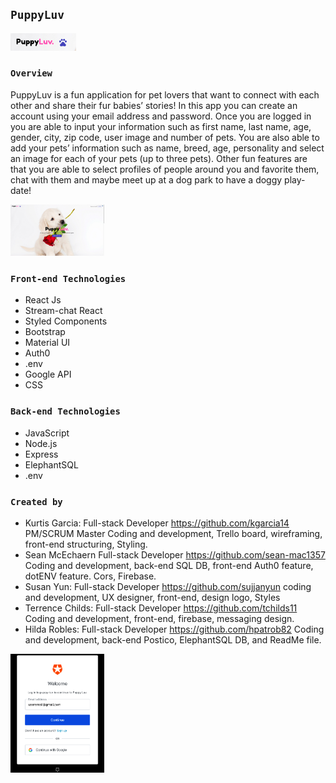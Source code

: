 ## `PuppyLuv`

<p>
<a href="" rel="" target="blank"><img width="105" src="PuppyLuv_Logo.png"></a></p>


### `Overview`

PuppyLuv is a fun application for pet lovers that want to connect with each other and share their fur babies’ stories! In this app you can create an account using your email address and password.
Once you are logged in you are able to input your information such as first name, last name, age, gender, city, zip code, user image and number of pets. You are also able to add your pets’ information such as name, breed, age, personality and select an image for each of your pets (up to three pets).
Other fun features are that you are able to select profiles of people around you and favorite them, chat with them and maybe meet up at a dog park to have a doggy play-date!

<p>
<a href="" rel="" target="blank"><img width="150" src="PuppyLuv.png"></a></p>

### `Front-end Technologies`
- React Js
- Stream-chat React
- Styled Components
- Bootstrap
- Material UI
- Auth0
- .env
- Google API
- CSS

### `Back-end Technologies`
- JavaScript
- Node.js
- Express
- ElephantSQL
- .env

### `Created by`

- Kurtis Garcia:
    Full-stack Developer
https://github.com/kgarcia14
    PM/SCRUM Master
    Coding and development, Trello board, wireframing, front-end structuring, Styling.
- Sean McEchaern
    Full-stack Developer
https://github.com/sean-mac1357
    Coding and development, back-end SQL DB, front-end Auth0 feature, dotENV feature. Cors, Firebase.
- Susan Yun:
    Full-stack Developer
https://github.com/sujjanyun
    coding and development, UX designer, front-end, design logo, Styles
- Terrence Childs:
    Full-stack Developer
https://github.com/tchilds11
    Coding and development, front-end, firebase, messaging design.
- Hilda Robles:
    Full-stack Developer
https://github.com/hpatrob82
    Coding and development, back-end Postico, ElephantSQL DB, and ReadMe file.

<p>
<a href="" rel="" target="_blank"><img width="150" src="PuppyAuth.png"></a></p>

